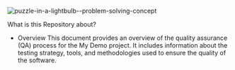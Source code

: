 ![puzzle-in-a-lightbulb--problem-solving-concept](https://github.com/B-Penchev/selenium-demo/assets/136730231/99a940e1-606c-4191-bda5-49c8522fad16)

What is this Repository about?
- Overview
  This document provides an overview of the quality assurance (QA) process for the My Demo project. It includes information about the testing strategy, tools, and methodologies used to ensure the quality of the software.

